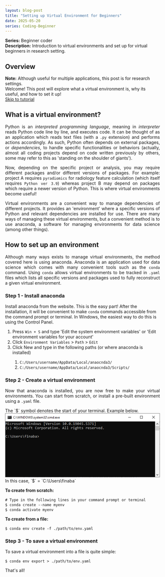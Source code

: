 ```yaml
---
layout: blog-post
title: "Setting up Virtual Environment for Beginners"
date: 2025-05-20
series: Coding-Beginner
---
```


**Series:** Beginner coder  
**Description:** Introduction to virtual environments and set up for virtual beginners in research setting. 

## Overview
**Note:** Although useful for multiple applications, this post is for research settings.  
Welcome! This post will explore what a virtual environment is, why its useful, and how to set it up!  
[Skip to tutorial](#how-to-set-up-an-environment)

## What is a virtual environment?
<p style = "text-align: justify;">
Python is an <i>interpreted programming language</i>, meaning in <i>interpreter</i> reads Python code line by line, and executes code. It can be thought of as an application which reads text files (with a <code>.py</code> extension) and performs actions accordingly. As such, Python often depends on external packages, or <i>dependencies</i>, to handle specific functionalities or behaviors (actually, almost all coding projects depend on code written previously by others, some may refer to this as 'standing on the shoulder of giants').
</p>
<p style = "text-align: justify;">
Now, depending on the specific project or analysis, you may require different packages and/or different versions of packages. For example: project A requires <code>pyradiomics</code> for radiology feature calculation (which itself requires <code>Python ver 3.9</code>) whereas project B may depend on packages which require a newer version of Python. This is where virtual environments become useful!
</p>
<p style = "text-align: justify;">
Virtual environments are a convenient way to manage dependencies of different projects. It provides an 'environment' where a specific versions of Python and relevant dependencies are installed for use. There are many ways of managing these virtual environments, but a convenient method is to use anaconda, a software for managing environments for data science (among other things).
</p>

## How to set up an environment
<p style = "text-align: justify;">
Although many ways exists to manage virtual environments, the method covered here is using anaconda. Anaconda is an application used for data science which comes with many convenient tools such as the <code>conda</code> command. Using <code>conda</code> allows virtual environments to be tracked in <code>.yaml</code> files which lists all specific versions and packages used to fully reconstruct a given virtual environment.
</p>

### Step 1 - Install anaconda
<p stype = "text-align: justify;">
Install anaconda from the website. This is the easy part!
After the installation, it will be convenient to make <code>conda</code> commands accessible from the command prompt or terminal. In Windows, the easiest way to do this is using the Control Panel. 
<ol>
    <li>Press <code>Win + S</code> and type 'Edit the system environment variables' or 'Edit environment variables for your account'</li>
    <li>Click <code>Environment Variables</code> > <code>Path</code> > <code>Edit</code></li>
    <li>Click New and type in the following paths (or where anaconda is installed)</li>
    <ol>
        <li><code>C:/Users/username/AppData/Local/anaocnda3/</code></li>
        <li><code>C:/Users/username/AppData/Local/anaocnda3/Scripts/</code></li>
    </ol>
</ol>
</p>

### Step 2 - Create a virtual environment
<p style = "text-align: justify;">
Now that anaconda is installed, you are now free to make your virtual environments. You can start from scratch, or install a pre-built 
environment using a <code>.yaml</code> file.<br>
</p>
The `$` symbol denotes the start of your terminal. Example below.
<img src = "/assets/cmd_terminal.PNG" />  
In this case, `$` = `C:\Users\finaba`  

**To create from scratch:**
```{cmd}
# Type in the following lines in your command prompt or terminal
$ conda create --name myenv
$ conda activate myenv
```
**To create from a file:**  
```{cmd}
$ conda env create -f ./path/to/env.yaml
```

### Step 3 - To save a virtual environment
To save a virtual environment into a file is quite simple:
```{cmd}
$ conda env export > ./path/to/env.yaml
```

That's all!
